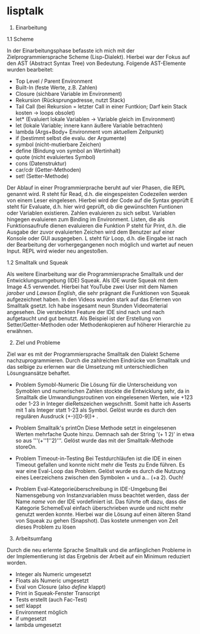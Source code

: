 # lisptalk

1. Einarbeitung

1.1 Scheme

In der Einarbeitungsphase befasste ich mich mit der Zielprogrammiersprache Scheme (Lisp-Dialekt). Hierbei war der Fokus auf den AST (Abstract Syntax Tree) von Bedeutung. Folgende AST-Elemente wurden bearbeitet:

- Top Level / Parent Environment
- Built-In      (feste Werte, z.B. Zahlen)
- Closure       (sichbare Variable im Environment)
- Rekursion     (Rücksprungadresse, nutzt Stack)
- Tail Call     (bei Rekursion = letzter Call in einer Funtkion; Darf kein Stack kosten -> loops obsolet)
- let*          (Evaluiert lokale Variablen -> Variable gleich im Environment)
- let           (lokale Variable; innere kann äußere Variable betrachten)
- lambda        (Args+Body+ Environment vom aktuellem Zeitpunkt)
- if            (bestimmt selbst die evalu. der Argumente)
- symbol        (nicht-mutierbare Zeichen)
- define        (Bindung von symbol an Wertinhalt)
- quote         (nicht evaluiertes Symbol)
- cons          (Datenstruktur)
- car/cdr       (Getter-Methoden)
- set!          (Setter-Methode)

Der Ablauf in einer Programmierprache beruht auf vier Phasen, die REPL genannt wird.
R steht für Read, d.h. die eingespeisten Codezeilen werden von einem Leser eingelesen. Hierbei wird der Code auf die Syntax geprüft
E steht für Evaluate, d.h. hier wird geprüft, ob die gewünschten Funtionen oder Variablen existieren. Zahlen evaluieren zu sich selbst. 
                             Variablen hingegen evaluieren zum Binding im Environment. Listen, die als Funktionsaufrufe dienen evaluieren die Funktion
P steht für Print, d.h. die Ausgabe der zuvor evaluierten Zeichen wird dem Benutzer auf einer Konsole oder GUI ausgegeben.
L steht für Loop, d.h. die Eingabe ist nach der Bearbeitung der vorhergegangenen noch möglich und wartet auf neuen Input. REPL wird wieder neu angestoßen.


1.2 Smalltalk und Squeak

Als weitere Einarbeitung war die Programmiersprache Smalltalk und der Entwicklungsumgebung (IDE) Squeak. Als IDE wurde Squeak mit dem Image 4.5 verwendet.
Hierbei hat YouTube zwei User mit dem Namen _jarober_ und _Lawson English_, die sehr prägnant die Funktionen von Squeak aufgezeichnet haben. In den Videos wurden stark auf das Erlernen von Smalltalk gsetzt. Ich habe insgesamt neun Stunden Videomaterial angesehen. Die versteckten Feature der IDE sind nach und nach aufgetaucht und gut benutzt. Als Beispiel ist der Erstellung von Setter/Getter-Methoden oder Methodenkopieren auf höherer Hierarchie zu erwähnen.


2. Ziel und Probleme

Ziel war es mit der Programmiersprache Smalltalk den Dialekt Scheme nachzuprogrammieren.
Durch die zahlreichen Eindrücke von Smalltalk und das selbige zu erlernen war die Umsetzung mit unterschiedlichen Lösungsansätze behaftet.

- Problem Symobl-Numeric
Die Lösung für die Unterscheidung von Symoblen und numerischen Zahlen stockte die Entwicklung sehr, da in Smalltalk die Umwandlungsroutinen von eingelesenen Werten, wie +123 oder 1-23 in Integer dieRetszeichen wegschnitt. Somit hatte ich Asserts mit 1 als Integer statt 1-23 als Symbol. Gelöst wurde es durch den regulären Ausdruck (+-)([0-9])+ .

- Problem Smalltalk's printOn
Diese Methode setzt in eingelesenen Werten mehrfache Quote hinzu. Demnach sah der String '(+ 1 2)' in etwa so aus '''(+''1''2)'''. Gelöst wurde das mit der Smalltalk-Methode storeOn.

- Problem Timeout-in-Testing
Bei Testdurchläufen ist die IDE in einen Timeout gefallen und konnte nicht mehr die Tests zu Ende führen. Es war eine Eval-Loop das Problem. Gelöst wurde es durch die Nutzung eines Leerzeichens zwischen den Symbolen + und a... (+a 2). Ouch!

- Problem Eval-Kategorieüberschreibung in IDE-Umgebung
Bei Namensgebung von Instanzvariablen muss beachtet werden, dass der Name _name_ von der IDE vordefiniert ist. Das führte oft dazu, dass die Kategorie SchemeEval einfach überschrieben wurde und nicht mehr genutzt werden konnte. Hierbei war die Lösung auf einen älteren Stand von Squeak zu gehen (Snapshot). Das kostete unmengen von Zeit dieses Problem zu lösen

3. Arbeitsumfang

Durch die neu erlernte Sprache Smalltalk und die anfänglichen Probleme in der Implementierung ist das Ergebnis der Arbeit auf ein Minimum reduziert worden.
- Integer als Numeric umgesetzt
- Floats als Numeric umgesetzt
- Eval von Closure (also _define_ klappt)
- Print in Squeak-Fenster Transcript
- Tests erstellt (auch Fac-Test)
- set! klappt
- Environment möglich
- if umgesetzt
- lambda umgesetzt
